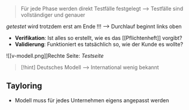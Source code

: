 > Für jede Phase werden direkt Testfälle festgelegt
> --> Testfälle sind vollständiger und genauer

_getestet_ wird trotzdem erst am Ende !!!
--> Durchlauf beginnt links oben 

- **Verifikation**: Ist alles so erstellt, wie es das [[Pflichtenheft]] vorgibt?
- **Validierung**: Funktioniert es tatsächlich so, wie der Kunde es wollte?

![[v-modell.png]]Rechte Seite: _Testseite_

> [!hint] Deutsches Modell --> International wenig bekannt

## Tayloring
- Modell muss für jedes Unternehmen eigens angepasst werden